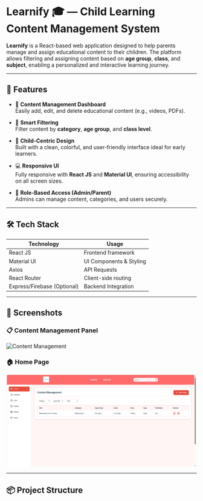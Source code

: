 # Learnify 🎓 — Child Learning Content Management System

**Learnify** is a React-based web application designed to help parents manage and assign educational content to their children. The platform allows filtering and assigning content based on **age group**, **class**, and **subject**, enabling a personalized and interactive learning journey.

---

## 🚀 Features

- 📁 **Content Management Dashboard**  
  Easily add, edit, and delete educational content (e.g., videos, PDFs).

- 🎯 **Smart Filtering**  
  Filter content by **category**, **age group**, and **class level**.

- 🧒 **Child-Centric Design**  
  Built with a clean, colorful, and user-friendly interface ideal for early learners.

- 💻 **Responsive UI**  
  Fully responsive with **React JS** and **Material UI**, ensuring accessibility on all screen sizes.

- 🔐 **Role-Based Access (Admin/Parent)**  
  Admins can manage content, categories, and users securely.

---

## 🛠️ Tech Stack

| Technology      | Usage                           |
|----------------|----------------------------------|
| React JS        | Frontend framework              |
| Material UI     | UI Components & Styling         |
| Axios           | API Requests                    |
| React Router    | Client-side routing             |
| Express/Firebase (Optional) | Backend Integration    |

---

## 📸 Screenshots

### 📋 Content Management Panel  
![Content Management](./assets/Capture.png)

### 🏠 Home Page  
![Home Page](./src/assets/Capture1.png)

---

## 📦 Project Structure

